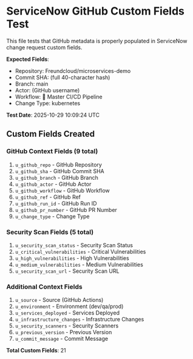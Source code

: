 # ServiceNow GitHub Custom Fields Test

This file tests that GitHub metadata is properly populated in ServiceNow change request custom fields.

**Expected Fields**:
- Repository: Freundcloud/microservices-demo
- Commit SHA: (full 40-character hash)
- Branch: main
- Actor: (GitHub username)
- Workflow: 🚀 Master CI/CD Pipeline
- Change Type: kubernetes

**Test Date**: 2025-10-29 10:09:24 UTC

## Custom Fields Created

### GitHub Context Fields (9 total)
1. `u_github_repo` - GitHub Repository
2. `u_github_sha` - GitHub Commit SHA
3. `u_github_branch` - GitHub Branch
4. `u_github_actor` - GitHub Actor
5. `u_github_workflow` - GitHub Workflow
6. `u_github_ref` - GitHub Ref
7. `u_github_run_id` - GitHub Run ID
8. `u_github_pr_number` - GitHub PR Number
9. `u_change_type` - Change Type

### Security Scan Fields (5 total)
1. `u_security_scan_status` - Security Scan Status
2. `u_critical_vulnerabilities` - Critical Vulnerabilities
3. `u_high_vulnerabilities` - High Vulnerabilities
4. `u_medium_vulnerabilities` - Medium Vulnerabilities
5. `u_security_scan_url` - Security Scan URL

### Additional Context Fields
1. `u_source` - Source (GitHub Actions)
2. `u_environment` - Environment (dev/qa/prod)
3. `u_services_deployed` - Services Deployed
4. `u_infrastructure_changes` - Infrastructure Changes
5. `u_security_scanners` - Security Scanners
6. `u_previous_version` - Previous Version
7. `u_commit_message` - Commit Message

**Total Custom Fields**: 21
